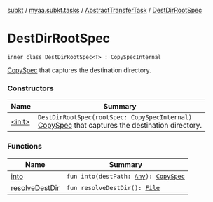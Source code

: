 [subkt](../../../index.md) / [myaa.subkt.tasks](../../index.md) / [AbstractTransferTask](../index.md) / [DestDirRootSpec](./index.md)

# DestDirRootSpec

`inner class DestDirRootSpec<T> : CopySpecInternal`

[CopySpec](https://docs.gradle.org/current/javadoc/org/gradle/api/file/CopySpec.html) that captures the destination directory.

### Constructors

| Name | Summary |
|---|---|
| [&lt;init&gt;](-init-.md) | `DestDirRootSpec(rootSpec: CopySpecInternal)`<br>[CopySpec](https://docs.gradle.org/current/javadoc/org/gradle/api/file/CopySpec.html) that captures the destination directory. |

### Functions

| Name | Summary |
|---|---|
| [into](into.md) | `fun into(destPath: `[`Any`](https://kotlinlang.org/api/latest/jvm/stdlib/kotlin/-any/index.html)`): `[`CopySpec`](https://docs.gradle.org/current/javadoc/org/gradle/api/file/CopySpec.html) |
| [resolveDestDir](resolve-dest-dir.md) | `fun resolveDestDir(): `[`File`](https://docs.oracle.com/javase/9/docs/api/java/io/File.html) |
